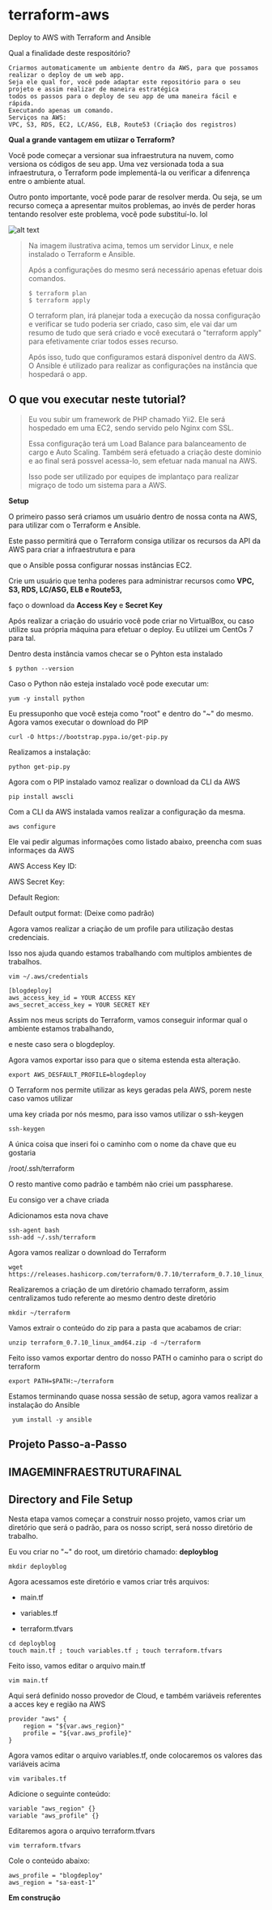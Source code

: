 # terraform-aws
Deploy to AWS with Terraform and Ansible

Qual a finalidade deste respositório?
```
Criarmos automaticamente um ambiente dentro da AWS, para que possamos realizar o deploy de um web app.
Seja ele qual for, você pode adaptar este repositório para o seu projeto e assim realizar de maneira estratégica
todos os passos para o deploy de seu app de uma maneira fácil e rápida.
Executando apenas um comando.
Serviços na AWS:
VPC, S3, RDS, EC2, LC/ASG, ELB, Route53 (Criação dos registros)
```


<strong>Qual a grande vantagem em utiizar o Terraform?</strong>

Você pode começar a versionar sua infraestrutura na nuvem, como versiona os códigos de seu app.
Uma vez versionada toda a sua infraestrutura, o Terraform pode implementá-la ou verificar a difenrença
entre o ambiente atual.

Outro ponto importante, você pode parar de resolver merda.
Ou seja, se um recurso começa a apresentar muitos problemas, ao invés de perder horas tentando resolver este problema,
você pode substituí-lo.
lol

![alt text](https://user-images.githubusercontent.com/33163017/33994084-4a213930-e0c0-11e7-9a4c-eee433ca6e74.png)

<blockquote>
Na imagem ilustrativa acima, temos um servidor Linux, e nele instalado o Terraform e Ansible.

Após a configurações do mesmo será necessário apenas efetuar  dois comandos.
```
$ terraform plan 
$ terraform apply
```
O terraform plan, irá planejar toda a execução da nossa configuração e verificar se tudo poderia ser criado, caso sim, ele vai dar um resumo de tudo que será criado e você executará o "terraform apply" para efetivamente criar todos esses recurso.

Após isso, tudo que configuramos estará disponível dentro da AWS.
O Ansible é utilizado para realizar as configurações na instância que hospedará o app.
</blockquote>

<h2>O que vou executar neste tutorial?</h2>
<blockquote>
<p>
Eu vou subir um framework de PHP chamado Yii2.
Ele será hospedado em uma EC2, sendo servido pelo Nginx com SSL.
</p>
<p>
Essa configuração terá um Load Balance para balanceamento de cargo e Auto Scaling.
Também será efetuado a criação deste dominio e ao final será possvel acessa-lo,
sem efetuar nada manual na AWS.
</p>
 
Isso pode ser utilizado por equipes de implantaço para realizar migraço de todo um sistema para a AWS.
</blockquote>

<strong>Setup</strong>

O primeiro passo será criamos um usuário dentro de nossa conta na AWS, para utilizar com o Terraform e Ansible.

Este passo permitirá que o Terraform consiga utilizar os recursos da API da AWS para criar a infraestrutura e para

que o Ansible possa configurar nossas instâncias EC2.

Crie um usuário que tenha poderes para administrar recursos como <strong>VPC, S3, RDS, LC/ASG, ELB e Route53,</strong>

faço o download da <strong>Access Key</strong> e <strong>Secret Key</strong>

Após realizar a criação do usuário você pode criar no VirtualBox, ou caso utilize sua própria máquina para efetuar o deploy.
Eu utilizei um CentOs 7 para tal.

Dentro desta instância vamos checar se o Pyhton esta instalado
```
$ python --version
```
Caso o Python não esteja instalado você pode executar um: 
```
yum -y install python
```
Eu pressuponho que você esteja como "root" e dentro do "~" do mesmo.
Agora vamos executar o download do PIP
```
curl -O https://bootstrap.pypa.io/get-pip.py
```
Realizamos a instalação:
```
python get-pip.py
```
Agora com o PIP instalado vamoz realizar o download da CLI da AWS
```
pip install awscli
```
Com a CLI da AWS instalada vamos realizar a configuração da mesma.
```
aws configure
```
Ele vai pedir algumas informações como listado abaixo, preencha com suas informaçes da AWS

AWS Access Key ID:

AWS Secret Key:

Default Region:

Default output format: (Deixe como padrão)

Agora vamos realizar a criação de um profile para utilização destas credenciais.

Isso nos ajuda quando estamos trabalhando com multiplos ambientes de trabalhos.
```
vim ~/.aws/credentials
```
```
[blogdeploy]
aws_access_key_id = YOUR ACCESS KEY
aws_secret_access_key = YOUR SECRET KEY
```
Assim nos meus scripts do Terraform, vamos conseguir informar qual o ambiente estamos trabalhando,

e neste caso sera o blogdeploy.

Agora vamos exportar isso para que o sitema estenda esta alteração.
```
export AWS_DESFAULT_PROFILE=blogdeploy
```
O Terraform nos permite utilizar as keys geradas pela AWS, porem neste caso vamos utilizar 

uma key criada por nós mesmo, para isso vamos utilizar o ssh-keygen
```
ssh-keygen
```
A única coisa que inseri foi o caminho com o nome da chave que eu gostaria

/root/.ssh/terraform

O resto mantive como padrão e também não criei um passpharese.

Eu consigo ver a chave criada

Adicionamos esta nova chave
```
ssh-agent bash
ssh-add ~/.ssh/terraform
```
Agora vamos realizar o download do Terraform
```
wget https://releases.hashicorp.com/terraform/0.7.10/terraform_0.7.10_linux_amd64.zip
```
Realizaremos a criação de um diretório chamado terraform, assim centralizamos tudo referente ao mesmo dentro deste diretório
```
mkdir ~/terraform
```
Vamos extrair o conteúdo do zip para a pasta que acabamos de criar:
```
unzip terraform_0.7.10_linux_amd64.zip -d ~/terraform
```
Feito isso vamos exportar dentro do nosso PATH o caminho para o script do terraform
```
export PATH=$PATH:~/terraform
```
Estamos terminando quase nossa sessão de setup, agora vamos realizar a instalação do Ansible
```
 yum install -y ansible
 ```
<h2>Projeto Passo-a-Passo<h2>

IMAGEMINFRAESTRUTURAFINAL

<H2>Directory and File Setup</h2>

Nesta etapa vamos começar a construir nosso projeto, vamos criar um diretório que será o padrão,
para os nosso script, será nosso diretório de trabalho.

Eu vou criar no "~" do root, um diretório chamado: <strong>deployblog</strong>
```
mkdir deployblog
```
Agora acessamos este diretório e vamos criar três arquivos:

- main.tf

- variables.tf

- terraform.tfvars
```
cd deployblog
touch main.tf ; touch variables.tf ; touch terraform.tfvars
```
Feito isso, vamos editar o arquivo main.tf
```
vim main.tf
```
Aqui será definido nosso provedor de Cloud, e também variáveis referentes a acces key e região na AWS
```hcl
provider "aws" {
    region = "${var.aws_region}"
    profile = "${var.aws_profile}"
}
```
Agora vamos editar o arquivo variables.tf, onde colocaremos os valores das variáveis acima
```
vim varibales.tf
```
Adicione o seguinte conteúdo:
```hcl
variable "aws_region" {}
variable "aws_profile" {}
```
Editaremos agora o arquivo terraform.tfvars
```
vim terraform.tfvars
```
Cole o conteúdo abaixo:
```hcl
aws_profile = "blogdeploy"
aws_region = "sa-east-1"
```


 
 <strong> Em construção </strong>
